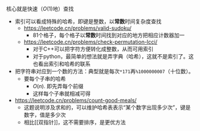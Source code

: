 核心就是快速（$O(1)$地）查找
- 索引可以看成特殊的哈希，即键是整数，以**常数**时间复杂度查找
  - https://leetcode.cn/problems/valid-sudoku/
    - 81个格子，每个格子以**常数**时间找到对应的地方把相应计数器加一
  - https://leetcode.cn/problems/check-permutation-lcci/
    - 对于C++可以把字符方便转化成整数，从而可用索引
    - 对于python，最简单的想法就是弄字典（哈希），这就不是索引了。这也看出索引和哈希的联系
- 把字符串对应到一个数的方法：典型就是每次`*171`再`%1000000007`（十位数）。
  - 要每个子串的哈希
    - $O(n)$. 即先弄每个前缀
    - 这样每个子串就相减可得
- https://leetcode.cn/problems/count-good-meals/
  - 这题说明涉及求和的，可以维护哈希表表示“某个数字出现多少次”，键是数字，值是多少次
  - 相比[[双指针]]，这不需要排序，是更优方法